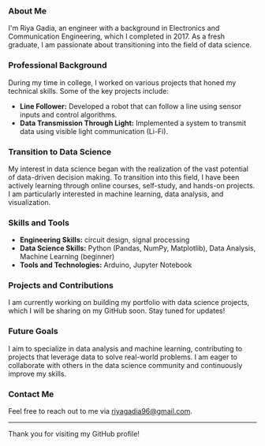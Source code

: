 ### About Me
I'm Riya Gadia, an engineer with a background in Electronics and Communication Engineering, which I completed in 2017. As a fresh graduate, I am passionate about transitioning into the field of data science.

### Professional Background

During my time in college, I worked on various projects that honed my technical skills. Some of the key projects include:
- **Line Follower:** Developed a robot that can follow a line using sensor inputs and control algorithms.
- **Data Transmission Through Light:** Implemented a system to transmit data using visible light communication (Li-Fi).

### Transition to Data Science

My interest in data science began with the realization of the vast potential of data-driven decision making. To transition into this field, I have been actively learning through online courses, self-study, and hands-on projects. I am particularly interested in machine learning, data analysis, and visualization.

### Skills and Tools

- **Engineering Skills:** circuit design, signal processing
- **Data Science Skills:** Python (Pandas, NumPy, Matplotlib), Data Analysis, Machine Learning (beginner)
- **Tools and Technologies:** Arduino, Jupyter Notebook

### Projects and Contributions

I am currently working on building my portfolio with data science projects, which I will be sharing on my GitHub soon. Stay tuned for updates!

### Future Goals

I aim to specialize in data analysis and machine learning, contributing to projects that leverage data to solve real-world problems. I am eager to collaborate with others in the data science community and continuously improve my skills.

### Contact Me

Feel free to reach out to me via riyagadia96@gmail.com.

---

Thank you for visiting my GitHub profile!
  
<!---
Riyagadia/Riyagadia is a ✨ special ✨ repository because its `README.md` (this file) appears on your GitHub profile.
You can click the Preview link to take a look at your changes.
--->
